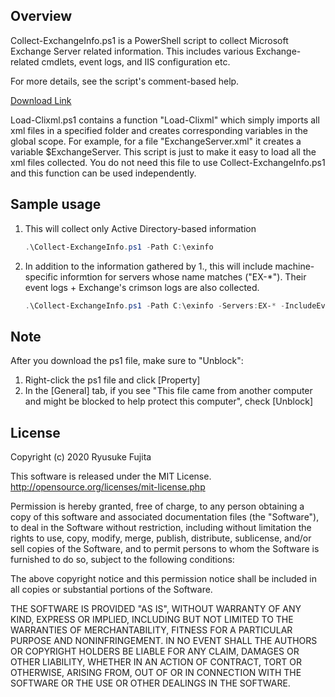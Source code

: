 ## Overview

Collect-ExchangeInfo.ps1 is a PowerShell script to collect Microsoft Exchange Server related information. This includes various Exchange-related cmdlets, event logs, and IIS configuration etc.

For more details, see the script's comment-based help.

[Download Link](https://github.com/jpmessaging/CollectExchangeInfo/releases/download/v2022-03-14/Collect-ExchangeInfo.ps1)

Load-Clixml.ps1 contains a function "Load-Clixml" which simply imports all xml files in a specified folder and creates corresponding variables in the global scope. For example, for a file "ExchangeServer.xml" it creates a variable \$ExchangeServer. This script is just to make it easy to load all the xml files collected. You do not need this file to use Collect-ExchangeInfo.ps1 and this function can be used independently.

## Sample usage

1. This will collect only Active Directory-based information

   ```PowerShell
   .\Collect-ExchangeInfo.ps1 -Path C:\exinfo
   ```

2. In addition to the information gathered by 1., this will include machine-specific informtion for servers whose name matches ("EX-\*"). Their event logs + Exchange's crimson logs are also collected.

   ```PowerShell
   .\Collect-ExchangeInfo.ps1 -Path C:\exinfo -Servers:EX-* -IncludeEventLogsWithCrimson
   ```

## Note

After you download the ps1 file, make sure to "Unblock":

1. Right-click the ps1 file and click [Property]
2. In the [General] tab, if you see "This file came from another computer and might be blocked to help protect this computer", check [Unblock]

## License

Copyright (c) 2020 Ryusuke Fujita

This software is released under the MIT License.  
http://opensource.org/licenses/mit-license.php

Permission is hereby granted, free of charge, to any person obtaining a copy of this software and associated documentation files (the "Software"), to deal in the Software without restriction, including without limitation the rights to use, copy, modify, merge, publish, distribute, sublicense, and/or sell copies of the Software, and to permit persons to whom the Software is furnished to do so, subject to the following conditions:

The above copyright notice and this permission notice shall be included in all copies or substantial portions of the Software.

THE SOFTWARE IS PROVIDED "AS IS", WITHOUT WARRANTY OF ANY KIND, EXPRESS OR IMPLIED, INCLUDING BUT NOT LIMITED TO THE WARRANTIES OF MERCHANTABILITY, FITNESS FOR A PARTICULAR PURPOSE AND NONINFRINGEMENT. IN NO EVENT SHALL THE AUTHORS OR COPYRIGHT HOLDERS BE LIABLE FOR ANY CLAIM, DAMAGES OR OTHER LIABILITY, WHETHER IN AN ACTION OF CONTRACT, TORT OR OTHERWISE, ARISING FROM, OUT OF OR IN CONNECTION WITH THE SOFTWARE OR THE USE OR OTHER DEALINGS IN THE SOFTWARE.
